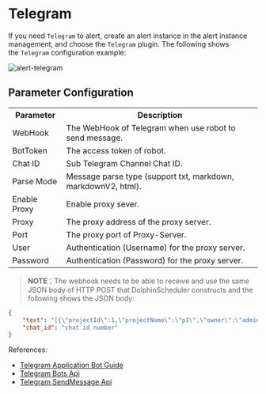 Telegram
========

If you need `Telegram` to alert, create an alert instance in the alert instance management, and choose the `Telegram` plugin. The following shows the `Telegram` configuration example:

![alert-telegram](/img/new_ui/dev/alert/alert_telegram.png)

Parameter Configuration
-----------------------

<table class="wrapped confluenceTable"><colgroup><col><col></colgroup><tbody><tr><th class="confluenceTh">Parameter</th><th class="confluenceTh">Description</th></tr><tr><td class="confluenceTd">WebHook</td><td class="confluenceTd">The WebHook of Telegram when use robot to send message.</td></tr><tr><td class="confluenceTd">BotToken</td><td class="confluenceTd">The access token of robot.</td></tr><tr><td class="confluenceTd">Chat ID</td><td class="confluenceTd">Sub Telegram Channel Chat ID.</td></tr><tr><td colspan="1" class="confluenceTd">Parse Mode</td><td colspan="1" class="confluenceTd">Message parse type (support txt, markdown, markdownV2, html).</td></tr><tr><td colspan="1" class="confluenceTd">Enable Proxy</td><td colspan="1" class="confluenceTd">Enable proxy sever.</td></tr><tr><td colspan="1" class="confluenceTd">Proxy</td><td colspan="1" class="confluenceTd">The proxy address of the proxy server.</td></tr><tr><td colspan="1" class="confluenceTd">Port</td><td colspan="1" class="confluenceTd">The proxy port of Proxy-Server.</td></tr><tr><td colspan="1" class="confluenceTd">User</td><td colspan="1" class="confluenceTd">Authentication (Username) for the proxy server.</td></tr><tr><td colspan="1" class="confluenceTd">Password</td><td colspan="1" class="confluenceTd">Authentication (Password) for the proxy server.</td></tr></tbody></table>

> **NOTE**：The webhook needs to be able to receive and use the same JSON body of HTTP POST that DolphinScheduler constructs and the following shows the JSON body:

```json
{
    "text": "[{\"projectId\":1,\"projectName\":\"p1\",\"owner\":\"admin\",\"processId\":35,\"processDefinitionCode\":4928367293568,               \"processName\":\"s11-3-20220324084708668\",\"taskCode\":4928359068928,\"taskName\":\"s1\",\"taskType\":\"SHELL\",               \"taskState\":\"FAILURE\",\"taskStartTime\":\"2022-03-24 08:47:08\",\"taskEndTime\":\"2022-03-24 08:47:09\",               \"taskHost\":\"192.168.1.103:1234\",\"logPath\":\"\"}]",
    "chat_id": "chat id number"
}
```

References:

*   [Telegram Application Bot Guide](https://core.telegram.org/bots)
*   [Telegram Bots Api](https://core.telegram.org/bots/api)
*   [Telegram SendMessage Api](https://core.telegram.org/bots/api#sendmessage)